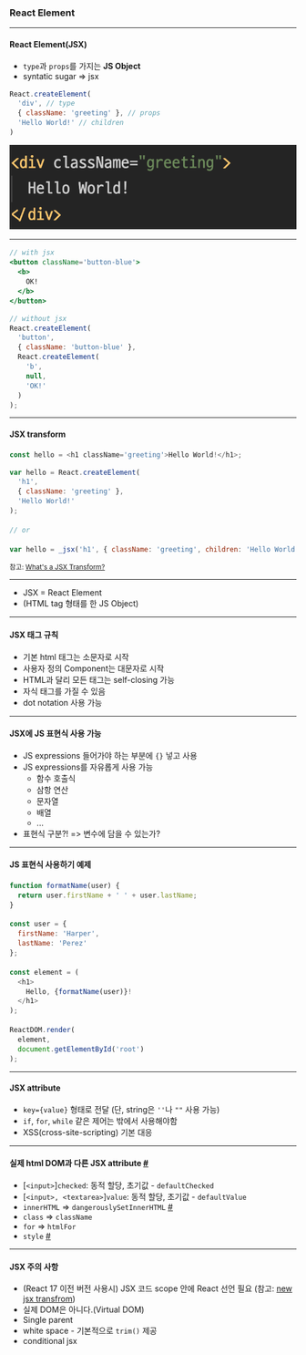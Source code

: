 ### React Element <!-- .element: class="green" -->

-----

#### React Element(JSX)

- `type`과 `props`를 가지는 <strong class="yellow">JS Object</strong>
- syntatic sugar => jsx

<div class="center-code">

```js [1,5|2|3|4|]
React.createElement(
  'div', // type
  { className: 'greeting' }, // props
  'Hello World!' // children
)
```

![](./images/jsx1.png) <!-- .element: class="fragment" style="height:150px"-->

</div>

-----

<div class="center-code">

```jsx
// with jsx
<button className='button-blue'>
  <b>
    OK!
  </b>
</button>

```

```js
// without jsx
React.createElement(
  'button',
  { className: 'button-blue' },
  React.createElement(
    'b',
    null,
    'OK!'
  )
);
```
<!-- .element: class="fragment" -->

</div>

-----

#### JSX transform

<div class="center-long-code">

```js
const hello = <h1 className='greeting'>Hello World!</h1>;
```

```js
var hello = React.createElement(
  'h1',
  { className: 'greeting' },
  'Hello World!'
);

// or

var hello = _jsx('h1', { className: 'greeting', children: 'Hello World!' })
```

<!-- .element: class="fragment" -->

</div>

<small class="fragment">참고: [What's a JSX Transform?](https://ko.reactjs.org/blog/2020/09/22/introducing-the-new-jsx-transform.html#whats-a-jsx-transform)</small>

-----

- JSX = React Element
- (HTML tag 형태를 한 JS Object)<!-- .element: class="fragment" -->

-----

#### JSX 태그 규칙

- 기본 html 태그는 소문자로 시작
- 사용자 정의 Component는 대문자로 시작
- HTML과 달리 모든 태그는 self-closing 가능
- 자식 태그를 가질 수 있음
- dot notation 사용 가능

-----

#### JSX에 JS 표현식 사용 가능

- JS expressions 들어가야 하는 부분에 `{}` 넣고 사용
- JS expressions를 자유롭게 사용 가능
  - 함수 호출식
  - 삼항 연산
  - 문자열
  - 배열
  - ...
- 표현식 구분?! => 변수에 담을 수 있는가?<!-- .element: class="fragment" -->

-----

#### JS 표현식 사용하기 예제

```js
function formatName(user) {
  return user.firstName + ' ' + user.lastName;
}

const user = {
  firstName: 'Harper',
  lastName: 'Perez'
};

const element = (
  <h1>
    Hello, {formatName(user)}!
  </h1>
);

ReactDOM.render(
  element,
  document.getElementById('root')
);
```

-----

#### JSX attribute

- `key={value}` 형태로 전달 (단, string은 `''`나 `""` 사용 가능)
- `if`, `for`, `while` 같은 제어는 밖에서 사용해야함
- XSS(cross-site-scripting) 기본 대응

-----

#### 실제 html DOM과 다른 JSX attribute [#](https://reactjs.org/docs/dom-elements.html)

- [`<input>`]`checked`: 동적 할당, 초기값 - `defaultChecked`
- [`<input>, <textarea>`]`value`: 동적 할당, 초기값 - `defaultValue`
- `innerHTML` => `dangerouslySetInnerHTML` [#](https://reactjs.org/docs/dom-elements.html#dangerouslysetinnerhtml)
- `class` => `className`
- `for` => `htmlFor`
- `style` [#](https://reactjs.org/docs/dom-elements.html#style)

-----

#### JSX 주의 사항

- (React 17 이전 버전 사용시) JSX 코드 scope 안에 React 선언 필요 (참고: [new jsx transfrom](https://reactjs.org/blog/2020/09/22/introducing-the-new-jsx-transform.html))
- 실제 DOM은 아니다.(Virtual DOM)
- Single parent
- white space - 기본적으로 `trim()` 제공
- conditional jsx
